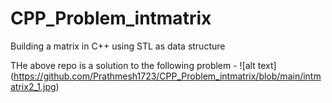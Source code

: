 # CPP_Problem_intmatrix
Building a matrix in C++ using STL as  data structure

THe above repo is a solution to the following problem -
![alt text] (https://github.com/Prathmesh1723/CPP_Problem_intmatrix/blob/main/intmatrix2_1.jpg)
